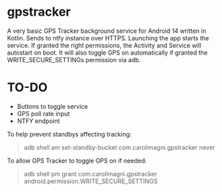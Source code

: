 # gpstracker

A very basic GPS Tracker background service for Android 14 written in Kotlin. Sends to ntfy instance over HTTPS. 
Launching the app starts the service. If granted the right permissions, the Activity and Service will autostart on boot. 
It will also toggle GPS on automatically if granted the WRITE_SECURE_SETTINGs permission via adb.

# TO-DO
- Buttons to toggle service
- GPS poll rate input
- NTFY endpoint 


To help prevent standbys affecting tracking:
> adb shell am set-standby-bucket com.carolimagni.gpstracker never

To allow GPS Tracker to toggle GPS on if needed:
> adb shell pm grant com.carolimagni.gpstracker android.permission.WRITE_SECURE_SETTINGS



